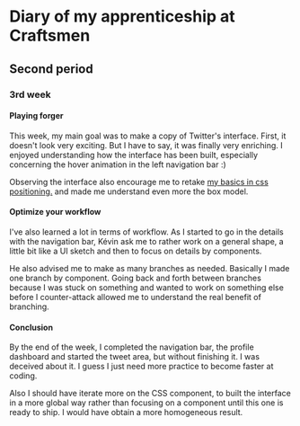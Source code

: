 # Diary of my apprenticeship at Craftsmen
## Second period
### 3rd week

#### Playing forger
This week, my main goal was to make a copy of Twitter's interface. First, it doesn't look very exciting. But I have to say, it was finally very enriching. I enjoyed understanding how the interface has been built, especially concerning the hover animation in the left navigation bar :)

Observing the interface also encourage me to retake [my basics in css positioning.](http://www.barelyfitz.com/screencast/html-training/css/positioning/) and made me understand even more the box model.

#### Optimize your workflow
I've also learned a lot in terms of workflow. As I started to go in the details with the navigation bar, Kévin ask me to rather work on a general shape, a little bit like a UI sketch and then to focus on details by components.

He also advised me to make as many branches as needed. Basically I made one branch by component. Going back and forth between branches because I was stuck on something and wanted to work on something else before I counter-attack allowed me to understand the real benefit of branching.

#### Conclusion
By the end of the week, I completed the navigation bar, the profile dashboard and started the tweet area, but without finishing it. I was deceived about it. I guess I just need more practice to become faster at coding.

Also I should have iterate more on the CSS component, to built the interface in a more global way rather than focusing on a component until this one is ready to ship. I would have obtain a more homogeneous result.
